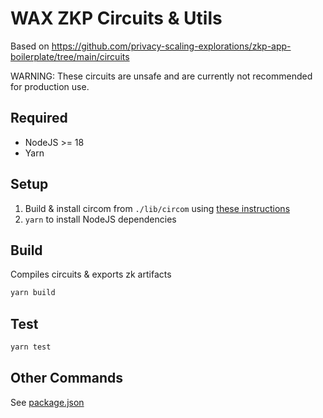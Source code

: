 # WAX ZKP Circuits & Utils

Based on https://github.com/privacy-scaling-explorations/zkp-app-boilerplate/tree/main/circuits

WARNING: These circuits are unsafe and are currently not recommended for production use.

## Required

- NodeJS >= 18
- Yarn

## Setup

1. Build & install circom from `./lib/circom` using [these instructions](https://docs.circom.io/getting-started/installation/)
2. `yarn` to install NodeJS dependencies

## Build

Compiles circuits & exports zk artifacts
```sh
yarn build
```

## Test

```sh
yarn test
```

## Other Commands

See [package.json](./package.json)